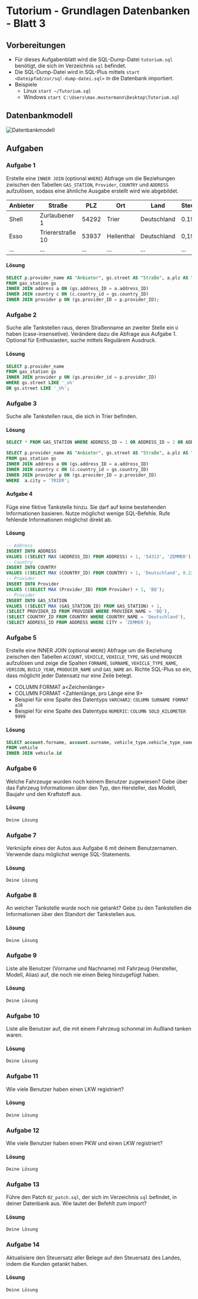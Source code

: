 # Tutorium - Grundlagen Datenbanken - Blatt 3

## Vorbereitungen
* Für dieses Aufgabenblatt wird die SQL-Dump-Datei `tutorium.sql` benötigt, die sich im Verzeichnis `sql` befindet.
* Die SQL-Dump-Datei wird in SQL-Plus mittels `start <Dateipfad/zur/sql-dump-datei.sql>` in die Datenbank importiert.
* Beispiele
  * Linux `start ~/Tutorium.sql`
  * Windows `start C:\Users\max.mustermann\Desktop\Tutorium.sql`

## Datenbankmodell
![Datenbankmodell](./img/datamodler_schema.png)

## Aufgaben

### Aufgabe 1
Erstelle eine `INNER JOIN` (optional `WHERE`) Abfrage um die Beziehungen zwischen den Tabellen `GAS_STATION`, `Provider`, `COUNTRY` und `ADDRESS` aufzulösen, sodass eine ähnliche Ausgabe erstellt wird wie abgebildet.

| Anbieter  | Straße            | PLZ   | Ort         | Land        | Steuer  |
| --------- | ----------------- | ----- | ----------- | ----------- | ------- |
| Shell     | Zurlaubener 1     | 54292 | Trier       | Deutschland | 0.19    |
| Esso      | Triererstraße 10  | 53937 | Hellenthal  | Deutschland | 0,19    |
| ...       | ...               | ...   | ...         | ...         | ...     |

#### Lösung
```sql
SELECT p.provider_name AS "Anbieter", gs.street AS "Straße", a.plz AS "PLZ", a.city AS "Ort", c.country_name AS "Land", c.duty_amount AS "Steuer"
FROM gas_station gs
INNER JOIN address a ON (gs.address_ID = a.address_ID)
INNER JOIN country c ON (c.country_id = gs.country_ID)
INNER JOIN provider p ON (gs.provider_ID = p.provider_ID);
```

### Aufgabe 2
Suche alle Tankstellen raus, deren Straßenname an zweiter Stelle ein `U` haben (case-insensetive). Verändere dazu die Abfrage aus Aufgabe 1. Optional für Enthusiasten, suche mittels Regulärem Ausdruck.

#### Lösung
```sql
SELECT p.provider_name 
FROM gas_station gs
INNER JOIN provider p ON (gs.provider_id = p.provider_ID)
WHERE gs.street LIKE '_u%'
OR gs.street LIKE '_U%';
```

### Aufgabe 3
Suche alle Tankstellen raus, die sich in Trier befinden.

#### Lösung
```sql
SELECT * FROM GAS_STATION WHERE ADDRESS_ID = 1 OR ADDRESS_ID = 2 OR ADDRESS_ID = 6 OR ADDRESS_ID = 11 OR ADDRESS_ID = 11;

SELECT p.provider_name AS "Anbieter", gs.street AS "Straße", a.plz AS "PLZ", a.city AS "Ort", c.country_name AS "Land", c.duty_amount AS "Steuer"
FROM gas_station gs
INNER JOIN address a ON (gs.address_ID = a.address_ID)
INNER JOIN country c ON (c.country_id = gs.country_ID)
INNER JOIN provider p ON (gs.provider_ID = p.provider_ID)
WHERE  a.city = 'TRIER';
```

#### Aufgabe 4
Füge eine fiktive Tankstelle hinzu. Sie darf auf keine bestehenden Informationen basieren. Nutze möglichst wenige SQL-Befehle. Rufe fehlende Informationen möglichst direkt ab.

#### Lösung
```sql
-- Address
INSERT INTO ADDRESS
VALUES ((SELECT MAX (ADDRESS_ID) FROM ADDRESS) + 1, '54313', 'ZEMMER');
-- Country
INSERT INTO COUNTRY
VALUES ((SELECT MAX (COUNTRY_ID) FROM COUNTRY) + 1, 'Deutschland', 0.22);
-- Provider
INSERT INTO Provider
VALUES ((SELECT MAX (Provider_ID) FROM Provider) + 1, 'BQ');
-- Provider
INSERT INTO GAS_STATION
VALUES ((SELECT MAX (GAS_STATION_ID) FROM GAS_STATION) + 1,
(SELECT PROVIDER_ID FROM PROVIDER WHERE PROVIDER_NAME = 'BQ'),
(SELECT COUNTRY_ID FROM COUNTRY WHERE COUNTRY_NAME = 'Deutschland'),
(SELECT ADDRESS_ID FROM ADDRESS WHERE CITY = 'ZEMMER');

```

### Aufgabe 5
Erstelle eine INNER JOIN (optional `WHERE`) Abfrage um die Beziehung zwischen den Tabellen `ACCOUNT`, `VEHICLE`, `VEHICLE_TYPE`, `GAS` und `PRODUCER` aufzulösen 
und zeige die Spalten `FORNAME`, `SURNAME`, `VEHICLE_TYPE_NAME`, `VERSION`, `BUILD_YEAR`, `PRODUCER_NAME` und `GAS_NAME` an. Richte SQL-Plus so ein, dass möglicht jeder Datensatz nur eine Zeile belegt.

* COLUMN <SPALTENNAME> FORMAT a<Zeichenlänge>
* COLUMN <SPALTENNAME> FORMAT <Zahlenlänge, pro Länge eine 9>
* Beispiel für eine Spalte des Datentyps `VARCHAR2`: `COLUMN SURNAME FORMAT a16`
* Beispiel für eine Spalte des Datentyps `NUMERIC`: `COLUMN SOLD_KILOMETER 9999`

#### Lösung
```sql
SELECT account.forname, account.surname, vehicle_type.vehicle_type_name, vehicle.version, vehicle.build_year, producer.producer_name, gas.gas_name
FROM vehicle 
INNER JOIN vehicle.id 
```

### Aufgabe 6
Welche Fahrzeuge wurden noch keinem Benutzer zugewiesen? Gebe über das Fahrzeug Informationen über den Typ, den Hersteller, das Modell, Baujahr und den Kraftstoff aus.

#### Lösung
```sql
Deine Lösung
```

### Aufgabe 7
Verknüpfe eines der Autos aus Aufgabe 6 mit deinem Benutzernamen. Verwende dazu möglichst wenige SQL-Statements.

#### Lösung
```
Deine Lösung
```

### Aufgabe 8
An welcher Tankstelle wurde noch nie getankt? Gebe zu den Tankstellen die Informationen über den Standort der Tankstellen aus.

#### Lösung
```sql
Deine Lösung
```

### Aufgabe 9
Liste alle Benutzer (Vorname und Nachname) mit Fahrzeug (Hersteller, Modell, Alias) auf, die noch nie einen Beleg hinzugefügt haben.

#### Lösung
```sql
Deine Lösung
```

### Aufgabe 10
Liste alle Benutzer auf, die mit einem Fahrzeug schonmal im Außland tanken waren.

#### Lösung
```sql
Deine Lösung
```

### Aufgabe 11
Wie viele Benutzer haben einen LKW registriert?

#### Lösung
```sql
Deine Lösung
```

### Aufgabe 12
Wie viele Benutzer haben einen PKW und einen LKW registriert?

#### Lösung
```sql
Deine Lösung
```

### Aufgabe 13
Führe den Patch `02_patch.sql`, der sich im Verzeichnis `sql` befindet, in deiner Datenbank aus. Wie lautet der Befehlt zum import?

#### Lösung
```sql
Deine Lösung
```

### Aufgabe 14
Aktualisiere den Steuersatz aller Belege auf den Steuersatz des Landes, indem die Kunden getankt haben.

#### Lösung
```sql
Deine Lösung
```


